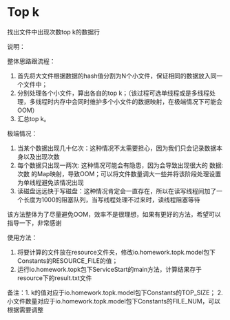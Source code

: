 # Top k

找出文件中出现次数top k的数据行

说明：

整体思路跟流程：

1. 首先将大文件根据数据的hash值分割为N个小文件，保证相同的数据放入同一个文件中；
2. 分别处理各个小文件，算出各自的top k；（该过程可选单线程或是多线程处理，多线程时内存中会同时维护多个小文件的数据映射，在极端情况下可能会OOM）
3. 汇总top k。

极端情况：
1. 当某个数据出现几十亿次：这种情况不太需要担心，因为我们只会记录数据本身以及出现次数
2. 每个数据只出现一两次: 这种情况可能会有隐患，因为会导致出现很大的 数据:次数 的Map映射，导致OOM；可以将文件数量调大一些并将该阶段处理设置为单线程避免该情况出现
3. 读磁盘远远快于写磁盘：这种情况肯定会一直存在，所以在读写线程间加了一个长度为1000的阻塞队列，当写线程处理不过来时，读线程阻塞等待

该方法整体为了尽量避免OOM，效率不是很理想，如果有更好的方法，希望可以指导一下，非常感谢


使用方法：

1. 将要计算的文件放在resource文件夹，修改io.homework.topk.model包下Constants的RESOURCE_FILE的值；
2. 运行io.homework.topk包下ServiceStart的main方法，计算结果存于resource下的result.txt文件

备注：1. k的值对应于io.homework.topk.model包下Constants的TOP_SIZE； 
     2. 小文件数量对应于io.homework.topk.model包下Constants的FILE_NUM，可以根据需要调整


